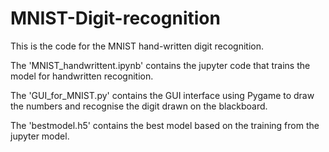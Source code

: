 # MNIST-Digit-recognition
This is the code for the MNIST hand-written digit recognition.

The 'MNIST_handwrittent.ipynb' contains the jupyter code that trains the model for handwritten recognition.

The 'GUI_for_MNIST.py' contains the GUI interface using Pygame to draw the numbers and recognise the digit drawn on the blackboard.

The 'bestmodel.h5' contains the best model based on the training from the jupyter model.
